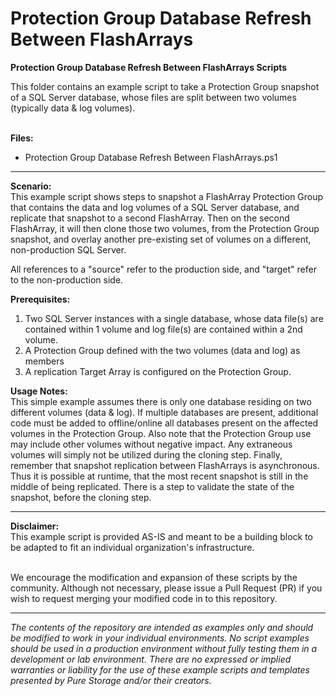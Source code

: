 # Protection Group Database Refresh Between FlashArrays
**Protection Group Database Refresh Between FlashArrays Scripts**
<p align="center"></p>
This folder contains an example script to take a Protection Group snapshot of a SQL Server database, whose files are split between two volumes (typically data & log volumes). 
<BR><BR>


**Files:**
- Protection Group Database Refresh Between FlashArrays.ps1

<!-- wp:separator -->
<hr class="wp-block-separator"/>
<!-- /wp:separator -->

**Scenario:**
<BR>This example script shows steps to snapshot a FlashArray Protection Group that contains the data and log volumes of a SQL Server database, and replicate that snapshot to a second FlashArray.  Then on the second FlashArray, it will then clone those two volumes, from the Protection Group snapshot, and overlay another pre-existing set of volumes on a different, non-production SQL Server.  

All references to a "source" refer to the production side, and "target" refer to the non-production side.

**Prerequisites:**
1. Two SQL Server instances with a single database, whose data file(s) are contained within 1 volume and log file(s) are contained within a 2nd volume.  
2. A Protection Group defined with the two volumes (data and log) as members
3. A replication Target Array is configured on the Protection Group.

**Usage Notes:**
<BR>This simple example assumes there is only one database residing on two different volumes (data & log).  If multiple databases are present, additional code must be added to offline/online all databases present on the affected volumes in the Protection Group.  Also note that the Protection Group use may include other volumes without negative impact.  Any extraneous volumes will simply not be utilized during the cloning step.  Finally, remember that snapshot replication between FlashArrays is asynchronous.  Thus it is possible at runtime, that the most recent snapshot is still in the middle of being replicated.  There is a step to validate the state of the snapshot, before the cloning step.

<!-- wp:separator -->
<hr class="wp-block-separator"/>
<!-- /wp:separator -->

**Disclaimer:**
<BR>
This example script is provided AS-IS and meant to be a building block to be adapted to fit an individual organization's infrastructure.
<BR>
<BR>

We encourage the modification and expansion of these scripts by the community. Although not necessary, please issue a Pull Request (PR) if you wish to request merging your modified code in to this repository.

<!-- wp:separator -->
<hr class="wp-block-separator"/>
<!-- /wp:separator -->

_The contents of the repository are intended as examples only and should be modified to work in your individual environments. No script examples should be used in a production environment without fully testing them in a development or lab environment. There are no expressed or implied warranties or liability for the use of these example scripts and templates presented by Pure Storage and/or their creators._
